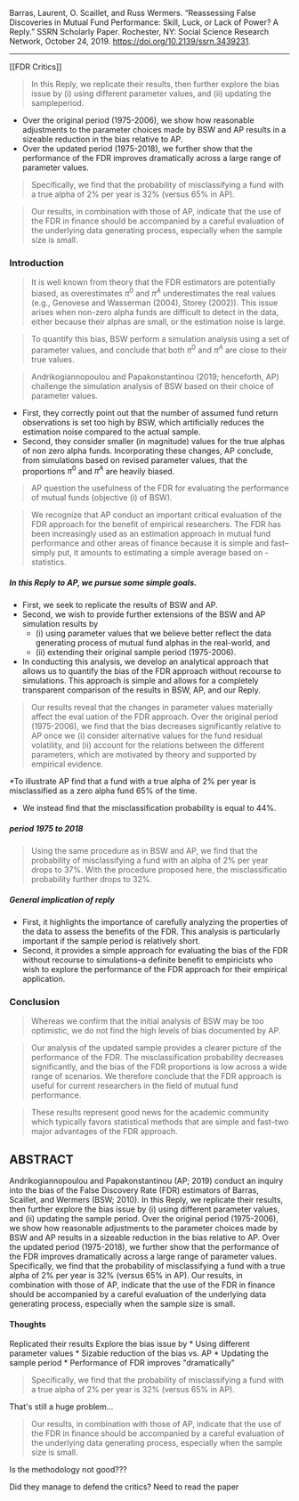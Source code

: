 Barras, Laurent, O. Scaillet, and Russ Wermers. “Reassessing False Discoveries in Mutual Fund Performance: Skill, Luck, or Lack of Power? A Reply.” SSRN Scholarly Paper. Rochester, NY: Social Science Research Network, October 24, 2019. https://doi.org/10.2139/ssrn.3439231.

---

[[FDR Critics]]

> In this Reply, we replicate their results, then further explore the bias issue by (i) using different parameter values, and (ii) updating the sampleperiod.

* Over the original period (1975-2006), we show how reasonable adjustments
to the parameter choices made by BSW and AP results in a sizeable reduction in the
bias relative to AP.
* Over the updated period (1975-2018), we further show that the performance of the FDR improves dramatically across a large range of parameter values. 

> Specifically, we find that the probability of misclassifying a fund with a true alpha of 2% per year is 32% (versus 65% in AP).

> Our results, in combination with those of AP, indicate that the use of the FDR in finance should be accompanied by a careful evaluation of the underlying data generating process, especially when the sample size is small.

### Introduction

> It is well known from theory that the FDR estimators are potentially biased, as
	overestimates $\pi^0$ and $\pi^A$ underestimates the real values (e.g., Genovese and Wasserman (2004), Storey (2002)). This issue arises when non-zero alpha funds are difficult to detect in the data, either because their alphas are small, or the estimation noise is large.
	
>  To quantify this bias, BSW perform a simulation analysis using a set of parameter values, and conclude that both $\pi^0$ and $\pi^A$ are close to their true values.

> Andrikogiannopoulou and Papakonstantinou (2019; henceforth, AP) challenge the
simulation analysis of BSW based on their choice of parameter values.

* First, they correctly point out that the number of assumed fund return observations is set too high by BSW, which artificially reduces the estimation noise compared to the actual sample.
* Second, they consider smaller (in magnitude) values for the true alphas of non zero alpha funds. Incorporating these changes, AP conclude, from simulations based on revised parameter values, that the proportions $\pi^0$ and $\pi^A$ are heavily biased.

> AP question the usefulness of the FDR for evaluating the performance of mutual funds (objective (i) of BSW).

> We recognize that AP conduct an important critical evaluation of the FDR approach for the benefit of empirical researchers. The FDR has been increasingly used as an estimation approach in mutual fund performance and other areas of finance because it is simple and fast–simply put, it amounts to estimating a simple average based on -statistics.

##### In this Reply to AP, we pursue some simple goals. 
* First, we seek to replicate the results of BSW and AP. 
* Second, we wish to provide further extensions of the BSW and AP simulation results by 
	* (i) using parameter values that we believe better reflect the data generating process of mutual fund alphas in the real-world, and 
	* (ii) extending their original sample period (1975-2006). 
* In conducting this analysis, we develop an analytical approach that allows us to quantify the bias of the FDR approach without recourse to simulations. This approach is simple and allows for a completely transparent comparison of the results in BSW, AP, and our Reply.

> Our results reveal that the changes in parameter values materially affect the eval
uation of the FDR approach. Over the original period (1975-2006), we find that the
bias decreases significantly relative to AP once we (i) consider alternative values for the fund residual volatility, and (ii) account for the relations between the different parameters, which are motivated by theory and supported by empirical evidence.

*To illustrate AP find that a fund with a true alpha of 2% per year is misclassified as a zero alpha fund 65% of the time. 
* We instead find that the misclassification probability is equal to 44%.

##### period 1975 to 2018
> Using the same procedure as in BSW and AP, we find that the probability of misclassifying a fund with an alpha of 2% per year drops to 37%. With the procedure proposed here, the misclassificatio probability further drops to 32%.

##### General implication of reply
* First, it highlights the importance of carefully analyzing the properties of the data to assess the benefits of the FDR. This analysis is particularly important if the sample period is relatively short. 
* Second, it provides a simple approach for evaluating the bias of the FDR without recourse to simulations–a definite benefit to empiricists who wish to explore the performance of the FDR approach for their empirical application.


### Conclusion

> Whereas we confirm that the initial analysis of BSW may be too optimistic, we do not find the high levels of bias documented by AP.

> Our analysis of the updated sample provides a clearer picture of the performance of the FDR. The misclassification probability decreases significantly, and the bias of the FDR proportions is low across a wide range of scenarios. We therefore conclude that the FDR approach is useful for current researchers in the field of mutual fund performance.

> These results represent good news for the academic community which typically favors statistical methods that are simple and fast–two major advantages of the FDR approach.

## ABSTRACT
Andrikogiannopoulou and Papakonstantinou (AP; 2019) conduct an inquiry into
the bias of the False Discovery Rate (FDR) estimators of Barras, Scaillet, and
Wermers (BSW; 2010). In this Reply, we replicate their results, then further explore the bias issue by (i) using different parameter values, and (ii) updating the sample
period. Over the original period (1975-2006), we show how reasonable adjustments
to the parameter choices made by BSW and AP results in a sizeable reduction in the
bias relative to AP. Over the updated period (1975-2018), we further show that the
performance of the FDR improves dramatically across a large range of parameter
values. Specifically, we find that the probability of misclassifying a fund with a true
alpha of 2% per year is 32% (versus 65% in AP). Our results, in combination with
those of AP, indicate that the use of the FDR in finance should be accompanied by
a careful evaluation of the underlying data generating process, especially when the
sample size is small.

#### Thoughts

Replicated their results
Explore the bias issue by 
	* Using different parameter values
		* Sizable reduction of the bias vs. AP
	* Updating the sample period
		* Performance of FDR improves "dramatically"

> Specifically, we find that the probability of misclassifying a fund with a true
alpha of 2% per year is 32% (versus 65% in AP). 

That's still a huge problem...

> Our results, in combination with those of AP, indicate that the use of the FDR in finance should be accompanied by a careful evaluation of the underlying data generating process, especially when the sample size is small.
	
Is the methodology not good???

Did they manage to defend the critics? Need to read the paper


	


